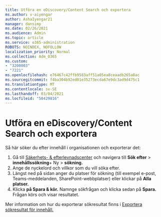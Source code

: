 ```yaml
---
title: Utföra en eDiscovery/Content Search och exportera
ms.author: v-aiyengar
author: AshaIyengar21
manager: dansimp
ms.date: 02/26/2021
ms.audience: Admin
ms.topic: article
ms.service: o365-administration
ROBOTS: NOINDEX, NOFOLLOW
localization_priority: Normal
ms.collection: Adm_O365
ms.custom:
- "3200003"
- "7221"
ms.openlocfilehash: e76467c42ffb9583aff51a05ea8ceaadb265a8ac
ms.sourcegitcommit: f4ba304b92ed01e35273ecda67e9dc3ad9d475c1
ms.translationtype: MT
ms.contentlocale: sv-SE
ms.lasthandoff: 03/04/2021
ms.locfileid: "50429816"
---
```

# <a name="perform-an-ediscoverycontent-search-and-export"></a>Utföra en eDiscovery/Content Search och exportera

Så här söker du efter innehåll i organisationen och exporterar det:

1. Gå till [Säkerhets- & efterlevnadscenter](https://go.microsoft.com/fwlink/?linkid=2086958) och navigera till **Sök efter**  >  **innehållssökning**+ Ny  >  **sökning.**
1. Ange de nyckelord och villkor som du vill söka efter.
1. Längst ned på sidan anger du platser för sökning (till exempel e-post, Teams-meddelanden, SharePoint-webbplatser) eller klickar på **Alla platser.**
1. Klicka **på Spara & kör.** Namnge sökfrågan och klicka sedan på **Spara.** Frågan körs och visar resultatet.

Mer information om hur du exporterar sökresultat finns i [Exportera sökresultat för innehåll.](https://go.microsoft.com/fwlink/?linkid=2102118)


